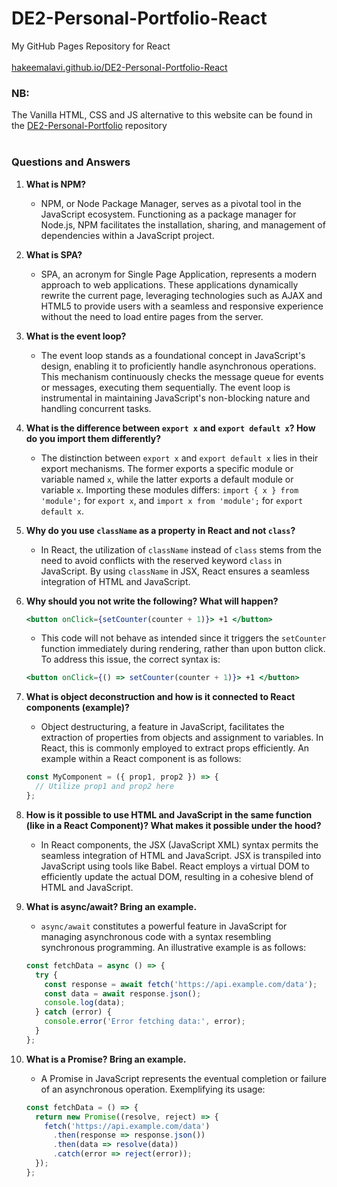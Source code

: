 # DE2-Personal-Portfolio-React
My GitHub Pages Repository for React
<br><br>
[hakeemalavi.github.io/DE2-Personal-Portfolio-React](https://hakeemalavi.github.io/DE2-Personal-Portfolio-React/)
### NB:

The Vanilla HTML, CSS and JS alternative to this website can be found in the [DE2-Personal-Portfolio](https://github.com/HakeemAlavi/DE2-Personal-Portfolio) repository
<br><br>
### Questions and Answers

1. **What is NPM?**
   - NPM, or Node Package Manager, serves as a pivotal tool in the JavaScript ecosystem. Functioning as a package manager for Node.js, NPM facilitates the installation, sharing, and management of dependencies within a JavaScript project.

2. **What is SPA?**
   - SPA, an acronym for Single Page Application, represents a modern approach to web applications. These applications dynamically rewrite the current page, leveraging technologies such as AJAX and HTML5 to provide users with a seamless and responsive experience without the need to load entire pages from the server.

3. **What is the event loop?**
   - The event loop stands as a foundational concept in JavaScript's design, enabling it to proficiently handle asynchronous operations. This mechanism continuously checks the message queue for events or messages, executing them sequentially. The event loop is instrumental in maintaining JavaScript's non-blocking nature and handling concurrent tasks.

4. **What is the difference between `export x` and `export default x`? How do you import them differently?**
   - The distinction between `export x` and `export default x` lies in their export mechanisms. The former exports a specific module or variable named `x`, while the latter exports a default module or variable `x`. Importing these modules differs: `import { x } from 'module';` for `export x`, and `import x from 'module';` for `export default x`.

5. **Why do you use `className` as a property in React and not `class`?**
   - In React, the utilization of `className` instead of `class` stems from the need to avoid conflicts with the reserved keyword `class` in JavaScript. By using `className` in JSX, React ensures a seamless integration of HTML and JavaScript.

6. **Why should you not write the following? What will happen?**
   ```jsx
   <button onClick={setCounter(counter + 1)}> +1 </button>
   ```
   - This code will not behave as intended since it triggers the `setCounter` function immediately during rendering, rather than upon button click. To address this issue, the correct syntax is:
   ```jsx
   <button onClick={() => setCounter(counter + 1)}> +1 </button>
   ```

7. **What is object deconstruction and how is it connected to React components (example)?**
   - Object destructuring, a feature in JavaScript, facilitates the extraction of properties from objects and assignment to variables. In React, this is commonly employed to extract props efficiently. An example within a React component is as follows:
   ```jsx
   const MyComponent = ({ prop1, prop2 }) => {
     // Utilize prop1 and prop2 here
   };
   ```

8. **How is it possible to use HTML and JavaScript in the same function (like in a React Component)? What makes it possible under the hood?**
   - In React components, the JSX (JavaScript XML) syntax permits the seamless integration of HTML and JavaScript. JSX is transpiled into JavaScript using tools like Babel. React employs a virtual DOM to efficiently update the actual DOM, resulting in a cohesive blend of HTML and JavaScript.

9. **What is async/await? Bring an example.**
   - `async/await` constitutes a powerful feature in JavaScript for managing asynchronous code with a syntax resembling synchronous programming. An illustrative example is as follows:
   ```javascript
   const fetchData = async () => {
     try {
       const response = await fetch('https://api.example.com/data');
       const data = await response.json();
       console.log(data);
     } catch (error) {
       console.error('Error fetching data:', error);
     }
   };
   ```

10. **What is a Promise? Bring an example.**
    - A Promise in JavaScript represents the eventual completion or failure of an asynchronous operation. Exemplifying its usage:
    ```javascript
    const fetchData = () => {
      return new Promise((resolve, reject) => {
        fetch('https://api.example.com/data')
          .then(response => response.json())
          .then(data => resolve(data))
          .catch(error => reject(error));
      });
    };
    ```
